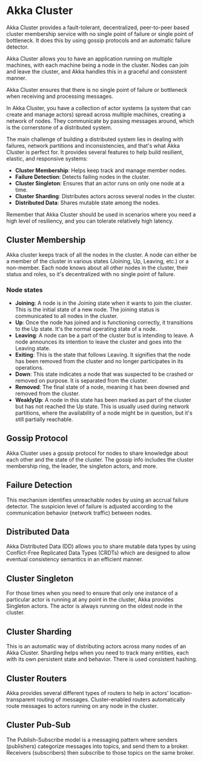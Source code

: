 # Akka Cluster

Akka Cluster provides a fault-tolerant, decentralized, peer-to-peer based cluster membership service with no single 
point of failure or single point of bottleneck. It does this by using gossip protocols and an automatic failure 
detector.

Akka Cluster allows you to have an application running on multiple machines, with each machine being a node in the 
cluster. Nodes can join and leave the cluster, and Akka handles this in a graceful and consistent manner.

Akka Cluster ensures that there is no single point of failure or bottleneck when receiving and processing messages.

In Akka Cluster, you have a collection of actor systems (a system that can create and manage actors) spread across 
multiple machines, creating a network of nodes. They communicate by passing messages around, which is the cornerstone
of a distributed system.

The main challenge of building a distributed system lies in dealing with failures, network partitions and 
inconsistencies, and that's what Akka Cluster is perfect for. It provides several features to help build resilient, 
elastic, and responsive systems:
- **Cluster Membership**: Helps keep track and manage member nodes.
- **Failure Detection**: Detects failing nodes in the cluster.
- **Cluster Singleton**: Ensures that an actor runs on only one node at a time.
- **Cluster Sharding**: Distributes actors across several nodes in the cluster.
- **Distributed Data**: Shares mutable state among the nodes.

Remember that Akka Cluster should be used in scenarios where you need a high level of resiliency, and you can tolerate 
relatively high latency.

## Cluster Membership
Akka cluster keeps track of all the nodes in the cluster. A node can either be a member of the cluster in various states
(Joining, Up, Leaving, etc.) or a non-member. Each node knows about all other nodes in the cluster, their status and 
roles, so it's decentralized with no single point of failure.

### Node states
- **Joining**: A node is in the Joining state when it wants to join the cluster. This is the initial state of a new 
node. The joining status is communicated to all nodes in the cluster.
- **Up**: Once the node has joined and is functioning correctly, it transitions to the Up state. It's the normal 
operating state of a node.
- **Leaving**: A node can be a part of the cluster but is intending to leave. A node announces its intention to leave 
the cluster and goes into the Leaving state.
- **Exiting**: This is the state that follows Leaving. It signifies that the node has been removed from the cluster and
no longer participates in its operations.
- **Down**: This state indicates a node that was suspected to be crashed or removed on purpose. It is separated from 
the cluster.
- **Removed**: The final state of a node, meaning it has been downed and removed from the cluster.
- **WeaklyUp**: A node in this state has been marked as part of the cluster but has not reached the Up state. This is 
usually used during network partitions, where the availability of a node might be in question, but it's still partially 
reachable.

## Gossip Protocol
Akka Cluster uses a gossip protocol for nodes to share knowledge about each other and the state of the cluster. The 
gossip info includes the cluster membership ring, the leader, the singleton actors, and more.

## Failure Detection
This mechanism identifies unreachable nodes by using an accrual failure detector. The suspicion level of failure is 
adjusted according to the communication behavior (network traffic) between nodes.

## Distributed Data
Akka Distributed Data (DD) allows you to share mutable data types by using Conflict-Free Replicated Data Types (CRDTs)
which are designed to allow eventual consistency semantics in an efficient manner.

## Cluster Singleton
For those times when you need to ensure that only one instance of a particular actor is running at any point in the
cluster, Akka provides Singleton actors. The actor is always running on the oldest node in the cluster.

## Cluster Sharding
This is an automatic way of distributing actors across many nodes of an Akka Cluster. Sharding helps when you need to 
track many entities, each with its own persistent state and behavior. There is used consistent hashing.

## Cluster Routers
Akka provides several different types of routers to help in actors’ location-transparent routing of messages. 
Cluster-enabled routers automatically route messages to actors running on any node in the cluster.

## Cluster Pub-Sub
The Publish-Subscribe model is a messaging pattern where senders (publishers) categorize messages into topics, and send 
them to a broker. Receivers (subscribers) then subscribe to those topics on the same broker.
